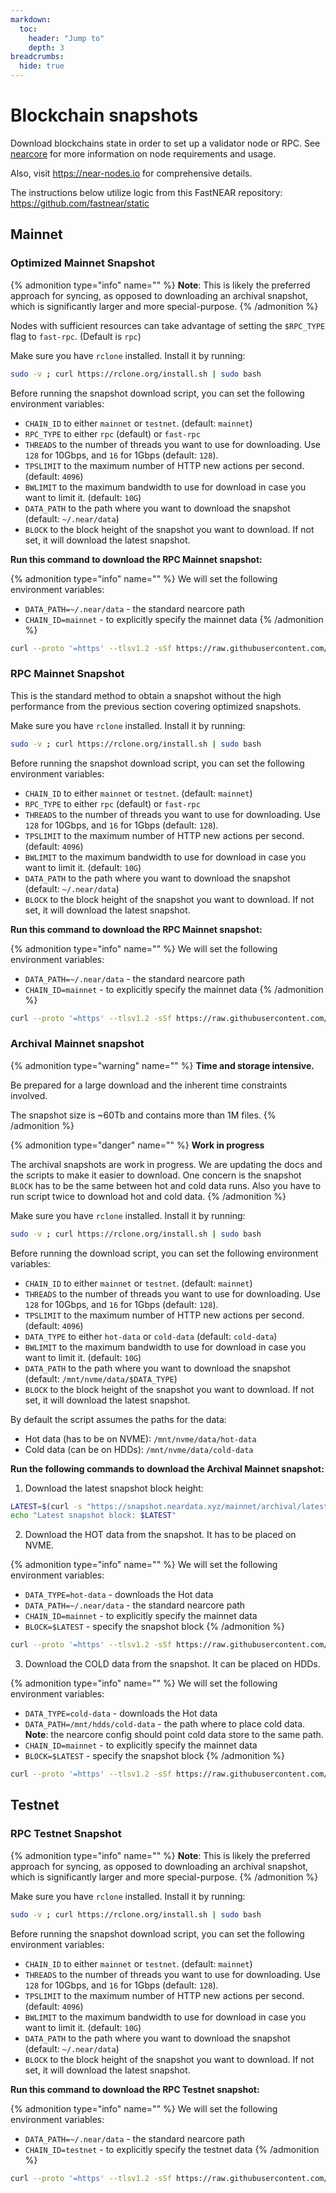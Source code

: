```yaml
---
markdown:
  toc:
    header: "Jump to"
    depth: 3
breadcrumbs:
  hide: true
---
```


# Blockchain snapshots

Download blockchains state in order to set up a validator node or RPC. See <a href="https://github.com/near/nearcore?tab=readme-ov-file#about-near" target="_blank">nearcore</a> for more information on node requirements and usage.

Also, visit <a href="https://near-nodes.io" target="_blank">https://near-nodes.io</a> for comprehensive details.

<!-- {% admonition type="info" %}
  MD5 hash verification will be available shortly.<br/>
  _(Certainly by end of year, 2024)_
{% /admonition %} -->

The instructions below utilize logic from this FastNEAR repository: <a href="https://github.com/fastnear/static" target="_blank">https://github.com/fastnear/static</a>

## Mainnet

### Optimized Mainnet Snapshot

{% admonition type="info" name="" %}
**Note**: This is likely the preferred approach for syncing, as opposed to downloading an archival snapshot, which is significantly larger and more special-purpose.
{% /admonition %}

Nodes with sufficient resources can take advantage of setting the `$RPC_TYPE` flag to `fast-rpc`. (Default is `rpc`)

Make sure you have `rclone` installed. Install it by running:

```bash {% title="rclone installation" %}
sudo -v ; curl https://rclone.org/install.sh | sudo bash
```

Before running the snapshot download script, you can set the following environment variables:

- `CHAIN_ID` to either `mainnet` or `testnet`. (default: `mainnet`)
- `RPC_TYPE` to either `rpc` (default) or `fast-rpc`
- `THREADS` to the number of threads you want to use for downloading. Use `128` for 10Gbps, and `16` for 1Gbps (default: `128`).
- `TPSLIMIT` to the maximum number of HTTP new actions per second. (default: `4096`)
- `BWLIMIT` to the maximum bandwidth to use for download in case you want to limit it. (default: `10G`)
- `DATA_PATH` to the path where you want to download the snapshot (default: `~/.near/data`)
- `BLOCK` to the block height of the snapshot you want to download. If not set, it will download the latest snapshot.

**Run this command to download the RPC Mainnet snapshot:**

{% admonition type="info" name="" %}
We will set the following environment variables:
- `DATA_PATH=~/.near/data` - the standard nearcore path
- `CHAIN_ID=mainnet` - to explicitly specify the mainnet data
  {% /admonition %}

```bash {% title="RPC Mainnet Snapshot » ~/.near/data" %}
curl --proto '=https' --tlsv1.2 -sSf https://raw.githubusercontent.com/fastnear/static/refs/heads/main/down_rclone.sh | DATA_PATH=~/.near/data CHAIN_ID=mainnet RPC_TYPE=fast-rpc bash
```

### RPC Mainnet Snapshot

This is the standard method to obtain a snapshot without the high performance from the previous section covering optimized snapshots. 

Make sure you have `rclone` installed. Install it by running:

```bash {% title="rclone installation" %}
sudo -v ; curl https://rclone.org/install.sh | sudo bash
```

Before running the snapshot download script, you can set the following environment variables:

- `CHAIN_ID` to either `mainnet` or `testnet`. (default: `mainnet`)
- `RPC_TYPE` to either `rpc` (default) or `fast-rpc`
- `THREADS` to the number of threads you want to use for downloading. Use `128` for 10Gbps, and `16` for 1Gbps (default: `128`).
- `TPSLIMIT` to the maximum number of HTTP new actions per second. (default: `4096`)
- `BWLIMIT` to the maximum bandwidth to use for download in case you want to limit it. (default: `10G`)
- `DATA_PATH` to the path where you want to download the snapshot (default: `~/.near/data`)
- `BLOCK` to the block height of the snapshot you want to download. If not set, it will download the latest snapshot.

**Run this command to download the RPC Mainnet snapshot:**

{% admonition type="info" name="" %}
We will set the following environment variables:
- `DATA_PATH=~/.near/data` - the standard nearcore path
- `CHAIN_ID=mainnet` - to explicitly specify the mainnet data
{% /admonition %}

```bash {% title="RPC Mainnet Snapshot » ~/.near/data" %}
curl --proto '=https' --tlsv1.2 -sSf https://raw.githubusercontent.com/fastnear/static/refs/heads/main/down_rclone.sh | DATA_PATH=~/.near/data CHAIN_ID=mainnet bash
```

### Archival Mainnet snapshot

{% admonition type="warning" name="" %}
**Time and storage intensive.**

Be prepared for a large download and the inherent time constraints involved.

The snapshot size is ~60Tb and contains more than 1M files.
{% /admonition %}

{% admonition type="danger" name="" %}
**Work in progress**

The archival snapshots are work in progress. We are updating the docs and the scripts to make it easier to download.
One concern is the snapshot `BLOCK` has to be the same between hot and cold data runs.
Also you have to run script twice to download hot and cold data.
{% /admonition %}

Make sure you have `rclone` installed. Install it by running:

```bash {% title="rclone installation" %}
sudo -v ; curl https://rclone.org/install.sh | sudo bash
```

Before running the download script, you can set the following environment variables:

- `CHAIN_ID` to either `mainnet` or `testnet`. (default: `mainnet`)
- `THREADS` to the number of threads you want to use for downloading. Use `128` for 10Gbps, and `16` for 1Gbps (default: `128`).
- `TPSLIMIT` to the maximum number of HTTP new actions per second. (default: `4096`)
- `DATA_TYPE` to either `hot-data` or `cold-data` (default: `cold-data`)
- `BWLIMIT` to the maximum bandwidth to use for download in case you want to limit it. (default: `10G`)
- `DATA_PATH` to the path where you want to download the snapshot (default: `/mnt/nvme/data/$DATA_TYPE`)
- `BLOCK` to the block height of the snapshot you want to download. If not set, it will download the latest snapshot.

By default the script assumes the paths for the data:
- Hot data (has to be on NVME): `/mnt/nvme/data/hot-data`
- Cold data (can be on HDDs): `/mnt/nvme/data/cold-data`


**Run the following commands to download the Archival Mainnet snapshot:**

1. Download the latest snapshot block height:

```bash {% title="Latest archival mainnet snapshot block" %}
LATEST=$(curl -s "https://snapshot.neardata.xyz/mainnet/archival/latest.txt")
echo "Latest snapshot block: $LATEST"
```

2. Download the HOT data from the snapshot. It has to be placed on NVME.

{% admonition type="info" name="" %}
We will set the following environment variables:
- `DATA_TYPE=hot-data` - downloads the Hot data
- `DATA_PATH=~/.near/data` - the standard nearcore path
- `CHAIN_ID=mainnet` - to explicitly specify the mainnet data
- `BLOCK=$LATEST` - specify the snapshot block
{% /admonition %}

```bash {% title="Archival Mainnet Snapshot (hot-data) » ~/.near/data" %}
curl --proto '=https' --tlsv1.2 -sSf https://raw.githubusercontent.com/fastnear/static/refs/heads/main/down_rclone_archival.sh | DATA_TYPE=hot-data DATA_PATH=~/.near/data CHAIN_ID=mainnet BLOCK=$LATEST bash
```

3. Download the COLD data from the snapshot. It can be placed on HDDs.

{% admonition type="info" name="" %}
We will set the following environment variables:
- `DATA_TYPE=cold-data` - downloads the Hot data
- `DATA_PATH=/mnt/hdds/cold-data` - the path where to place cold data. **Note**: the nearcore config should point cold data store to the same path.
- `CHAIN_ID=mainnet` - to explicitly specify the mainnet data
- `BLOCK=$LATEST` - specify the snapshot block
{% /admonition %}

```bash {% title="Archival Mainnet Snapshot (cold-data) » /mnt/hdds/cold-data" %}
curl --proto '=https' --tlsv1.2 -sSf https://raw.githubusercontent.com/fastnear/static/refs/heads/main/down_rclone_archival.sh | DATA_TYPE=cold-data DATA_PATH=/mnt/hdds/cold-data CHAIN_ID=mainnet BLOCK=$LATEST bash
```


## Testnet

### RPC Testnet Snapshot

{% admonition type="info" name="" %}
**Note**: This is likely the preferred approach for syncing, as opposed to downloading an archival snapshot, which is significantly larger and more special-purpose.
{% /admonition %}

Make sure you have `rclone` installed. Install it by running:

```bash {% title="rclone installation" %}
sudo -v ; curl https://rclone.org/install.sh | sudo bash
```

Before running the snapshot download script, you can set the following environment variables:

- `CHAIN_ID` to either `mainnet` or `testnet`. (default: `mainnet`)
- `THREADS` to the number of threads you want to use for downloading. Use `128` for 10Gbps, and `16` for 1Gbps (default: `128`).
- `TPSLIMIT` to the maximum number of HTTP new actions per second. (default: `4096`)
- `BWLIMIT` to the maximum bandwidth to use for download in case you want to limit it. (default: `10G`)
- `DATA_PATH` to the path where you want to download the snapshot (default: `~/.near/data`)
- `BLOCK` to the block height of the snapshot you want to download. If not set, it will download the latest snapshot.

**Run this command to download the RPC Testnet snapshot:**

{% admonition type="info" name="" %}
We will set the following environment variables:
- `DATA_PATH=~/.near/data` - the standard nearcore path
- `CHAIN_ID=testnet` - to explicitly specify the testnet data
{% /admonition %}

```bash {% title="RPC Testnet Snapshot » ~/.near/data" %}
curl --proto '=https' --tlsv1.2 -sSf https://raw.githubusercontent.com/fastnear/static/refs/heads/main/down_rclone.sh | DATA_PATH=~/.near/data CHAIN_ID=testnet bash
```
